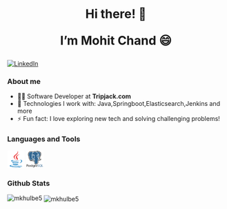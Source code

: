 <h1 align="center">Hi there! 🚀 
  
   I’m Mohit Chand 😄
</h1>

[![LinkedIn](https://img.shields.io/badge/LinkedIn-0077B5?style=for-the-badge&logo=linkedin&logoColor=white)](https://www.linkedin.com/in/mohitchand1298/)


### About me

- 👨‍💻 Software Developer at **Tripjack.com**
- 🔧 Technologies I work with: Java,Springboot,Elasticsearch,Jenkins and more
- ⚡ Fun fact: I love exploring new tech and solving challenging problems!

### Languages and Tools
<a href="https://www.java.com" target="_blank" rel="noreferrer"> <img src="https://raw.githubusercontent.com/devicons/devicon/master/icons/java/java-original.svg" alt="java" width="40" height="40"/></a> 
<a href="https://www.postgresql.org" target="_blank" rel="noreferrer"> <img src="https://raw.githubusercontent.com/devicons/devicon/master/icons/postgresql/postgresql-original-wordmark.svg" alt="postgresql" width="40" height="40"/></a> 

### Github Stats 

<p><img align="left" src="https://github-readme-stats.vercel.app/api?username=mkhulbe5&rank_icon=github&show_icons=true&theme=swift&include_all_commits=true" alt="mkhulbe5" /></p>

<p>&nbsp;<img align="center" src="https://github-readme-stats.vercel.app/api/top-langs?username=mkhulbe5&show_icons=true&locale=en&layout=compact&theme=swift&langs_count=10&card_width=325" alt="mkhulbe5"/></p>
